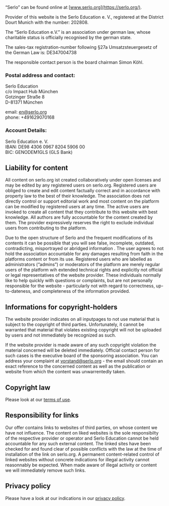 “Serlo” can be found online at [www.serlo.org](https://serlo.org/).

Provider of this website is the Serlo Education e. V., registered at the
District Dourt Munich with the number: 202808.

The “Serlo Education e.V.” is an association under german law, whose charitable
status is officially recognised by the german state.

The sales-tax registration-number following §27a Umsatzsteuergesetz of the
German Law is: DE347004738

The responsible contact person is the board chairman Simon Köhl.

### Postal address and contact:

Serlo Education<br> c/o Impact Hub München<br> Gotzinger Straße 8<br> D-81371 München

email: [en@serlo.org](mailto:en@serlo.org)<br> phone: +491629070168

### Account Details:

Serlo Education e. V.<br> IBAN: DE98 4306 0967 8204 5906 00<br> BIC: GENODEM1GLS
(GLS Bank)

## Liability for content

All content on serlo.org ist created collaboratively under open licenses and may
be edited by any registered users on serlo.org. Registered users are obliged to
create and edit content factually correct and in accordance with property law to
the best of their knowledge. The association does not directly control or
support editorial work and most content on the platform can be modified by
registered users at any time. The active users are invoked to create all content
that they contribute to this website with best knowledge. All authors are fully
accountable for the content created by them. The provider expressively reserves
the right to exclude individual users from contributing to the platform.

Due to the open structure of Serlo and the frequent modifications of its
contents it can be possible that you will see false, incomplete, outdated,
contradicting, misportrayed or abridged information . The user agrees to not
hold the association accountable for any damages resulting from faith in the
platforms content or from its use. Registered users who are labelled as
administrators (“admins”) or moderators of the platform are merely regular users
of the platform wih extended technical rights and explicitly not official or
legal representatives of the website provider. These individuals normally like
to help quickly with questions or complaints, but are not personally responsible
for the website - particularly not with regard to correctness, up-to-dateness,
and completeness of the information provided.

## Informations for copyright-holders

The website provider indicates on all inputpages to not use material that is
subject to the copyright of third parties. Unfortunately, it cannot be warranted
that material that violates existing copyright will not be uploaded by users and
not immediately be recognized as such.

If the website provider is made aware of any such copyright violation the
material concerned will be deleted immediately. Official contact person for such
cases is the executive board of the sponsoring association. You can address your
complaint at [vorstand@serlo.org](mailto:vorstand@serlo.org) - the email should
contain an exact reference to the concerned content as well as the publication
or website from which the content was unwarrentedly taken.

## Copyright law

Please look at our [terms of use](https://en.serlo.org/terms).

## Responsibility for links

Our offer contains links to websites of third parties, on whose content we have
not influence. The content on liked websites is the sole responsibilty of the
respective provider or operator and Serlo Education cannot be held accountable
for any such external content. The linked sites have been checked for and found
clear of possible conflicts with the law at the time of installation of the link
on serlo.org. A permanent content-related control of linked websites without
concrete indications for illegal activity cannot reasonnably be expected. When
made aware of illegal activity or content we will immediately remove such links.

## Privacy policy

Please have a look at our indications in our
[privacy policy](https://en.serlo.org/privacy).
